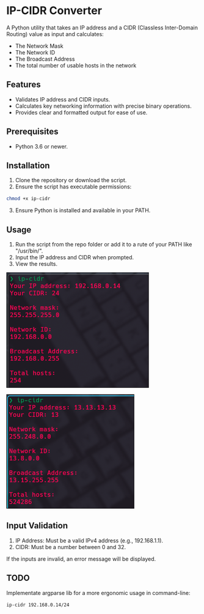 # IP-CIDR Converter

A Python utility that takes an IP address and a CIDR (Classless Inter-Domain Routing) value as input and calculates:

- The Network Mask
- The Network ID
- The Broadcast Address
- The total number of usable hosts in the network

## Features

- Validates IP address and CIDR inputs.
- Calculates key networking information with precise binary operations.
- Provides clear and formatted output for ease of use.

## Prerequisites

- Python 3.6 or newer.

## Installation

1. Clone the repository or download the script.
2. Ensure the script has executable permissions:

```bash
chmod +x ip-cidr
```

3. Ensure Python is installed and available in your PATH. 

## Usage

1. Run the script from the repo folder or add it to a rute of your PATH like "/usr/bin/".
2. Input the IP address and CIDR when prompted.
3. View the results.

![image](./images/POC1.png)

![image](./images/POC2.png)

## Input Validation

1. IP Address: Must be a valid IPv4 address (e.g., 192.168.1.1).
2. CIDR: Must be a number between 0 and 32.

If the inputs are invalid, an error message will be displayed.

## TODO

Implementate argparse lib for a more ergonomic usage in command-line:
```bash
ip-cidr 192.168.0.14/24
```
